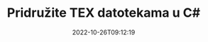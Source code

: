 ---
############################# Static ############################
layout: "auto-gen-merger"
date: 2022-10-26T09:12:19
draft: false
otherformats: vsdx vssm vssx vstm vstx vsx vtx xlam xls xlsb xlsm xlsx xlt xltm xltx xps

############################# Head ############################
head_title: "Pridružite TEX datotekama u C# | TEX Spajanje"
head_description: "Spojite više TEX datoteka u jednu datoteku koristeći C# .NET API za spajanje dokumenata. Spajanje određenih stranica ili raspona stranica iz različitih dokumenata u jedan dokument."

############################# Header ############################
title: "Pridružite TEX datotekama u C#"
description: "Pridružite se TEX s nekoliko redaka .NET koda."
bg_image: "https://cms.admin.containerize.com/templates/aspose/App_Themes/V3/images/bg/header1.png"
bg_overlay: false
button:
    enable: true
    icon: "fas fa-arrow-down"
    label: "Preuzmite besplatnu probnu verziju"
    link: "https://downloads.groupdocs.com/merger/net"

############################# SubMenu ############################
submenu:
    enable: true

    left:
        img_alt: "GroupDocs.Merger for .NET"
        image: "https://cms.admin.containerize.com/templates/groupdocs/images/product-logos/90x90-noborder/groupdocs-merger-net.png"
        product: "GroupDocs.Merger"
        platform: ".NET"

    middle:
        button:

            # button loop
            - link: "https://apireference.groupdocs.com/merger/net"
              text: "API Referenca"

            # button loop
            - link: "https://github.com/groupdocs-merger"
              text: "Primjeri koda"

            # button loop
            - link: "https://products.groupdocs.app/merger/family"
              text: "Demo snimke uživo"

            # button loop
            - link: "https://purchase.groupdocs.com/pricing/merger/net"
              text: "Cijene"

    right:
        link_download: "https://downloads.groupdocs.com/merger"
        link_learn: "https://docs.groupdocs.com/merger/net"
        link_buy: "https://purchase.groupdocs.com"

############################# About ############################
about:
    enable: true
    title: "O GroupDocs.Merger for .NET API-ju"
    content: |
        [GroupDocs.Merger for .NET](/hr/merger/net/) pruža praktično rješenje za spajanje više PDF-ova, Microsoft Office (Word, Excel, PowerPoint, OneNote), OpenDocument, HTML, slike i mnogo drugih dokumenata u jednu datoteku unutar .NET aplikacija. GroupDocs.Merger će vam uštedjeti mnogo truda, jer vam je dopušteno pridružiti TEX dokumentima - nema potrebe za instaliranjem bilo kakvog softvera treće strane, desktop aplikacija ili dodataka. Sada je nepotrebno gubiti vrijeme i spajati datoteke ručno! Misija GroupDocs je pružiti najbolju kvalitetu i pojednostaviti tijek rada za obradu dokumenata.
        
        GroupDocs.Merger API pravi je izbor za korporativna rješenja koja trebaju značajke spajanja datoteka. Ovi API-ji dobro su podržani na svim glavnim operativnim sustavima i platformama uključujući .NET Framework, .NET Standard, .NET Core, Mono.

############################# Steps ############################
steps:
    enable: true
    title_left: "Kako spojiti više TEX datoteka"
    content_left: |
        [GroupDocs.Merger for .NET](/hr/merger/net/) programerima za .NET olakšava spajanje dvije ili više TEX datoteka unutar njihovih aplikacija implementacijom nekoliko lakih koraka.
        
        * Stvorite novu instancu **Merger** i proslijedite putanju izvornog dokumenta kao parametar konstruktora.
        * Pozovite **Join** klase **Merger** i proslijedite drugu putanju izvornog dokumenta.
        * Pozovite **Save** klase **Merger** da biste spremili spojeni dokument.

    title_right: "Zahtjevi sustava"
    content_right: |
        GroupDocs.Merger for .NET API-ji podržani su na svim glavnim platformama i operativnim sustavima. Prije izvršavanja koda u nastavku, provjerite imate li sljedeće preduvjete instalirane na vašem sustavu.

        * Operativni sustavi: Microsoft Windows, Linux, MacOS
        * Razvojna okruženja: Visual Studio, Xamarin, MonoDevelop
        * Okviri: .NET Framework, .NET Standard, .NET Core, Mono
        * Preuzmite najnoviju verziju GroupDocs.Merger for .NET s [NuGet](https://www.nuget.org/packages/groupdocs.merger)
         
    code: |
     {{% merger/additional-styles %}}
     {{< merger/code-merger title="Kako spojiti TEX datoteke koristeći C# primjer koda">}}

        ```csharp    
        // Pridružite TEX datoteke koristeći GroupDocs.Merger API
        // Instancirajte spajanje s ulaznim TEX dokumentom
        using (Merger merger = new Merger("input1.tex"))
          {
            // Pozovite Join metodu instance klase spajanja i proslijedite drugu putanju izvornog dokumenta
            merger.Join("input2.tex");
    
            // Pozovite metodu Spremi instance klase spajanja da biste spremili spojeni dokument
            merger.Save("merged-file.tex");
          }
        ```
     {{< /merger/code-merger >}}

############################# Demos ############################
demos:
    enable: true
    title: "Demonstracije uživo - mrežna aplikacija za spajanje dokumenata"
    content: |
       Pridružite se više od jedne TEX datoteke upravo sada tako što ćete posjetiti web-mjesto [GroupDocs.Merger Live Demos](https://products.groupdocs.app/merger/tex).
       Demo uživo ima sljedeće prednosti.
        
############################# About Formats ############################
about_formats:
    enable: true

############################# More Formats ############################
more_formats:
    enable: true
    title: "Spajanje drugih formata dokumenata"
    content: |
        .NET API za spajanje dokumenata za formate datoteka i slike. Spojite neke od popularnih formata dokumenata kako je navedeno u nastavku.

############################# Back to top ###############################
back_to_top:
    enable: true
---